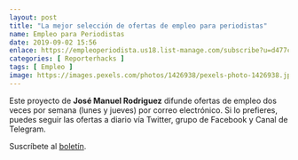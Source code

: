 ```yaml
---
layout: post
title: "La mejor selección de ofertas de empleo para periodistas"
name: Empleo para Periodistas
date: 2019-09-02 15:56
enlace: https://empleoperiodista.us18.list-manage.com/subscribe?u=d477c9b51e2b996cc51119c9b&id=68e15da97f
categories: [ Reporterhacks ]
tags: [ Empleo ]
image: https://images.pexels.com/photos/1426938/pexels-photo-1426938.jpeg?auto=compress&cs=tinysrgb&dpr=2&h=750&w=1260
---
```

Este proyecto de **José Manuel Rodriguez** difunde ofertas de empleo dos veces por semana (lunes y jueves) por correo electrónico. Si lo prefieres, puedes seguir las ofertas a diario vía Twitter, grupo de Facebook y Canal de Telegram. 

Suscríbete al [boletín](http://eepurl.com/dsjWVv).
